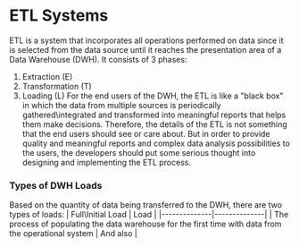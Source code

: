 # ETL Systems
ETL is a system that incorporates all operations performed on data since it is selected from the data source until it reaches the presentation area of a Data Warehouse (DWH). It consists of 3 phases: 
1. Extraction (E)
2. Transformation (T)
3. Loading (L)
For the end users of the DWH, the ETL is like a "black box" in which the data from multiple sources is periodically gathered\integrated and transformed into meaningful reports that helps them make decisions. Therefore, the details of the ETL is not something that the end users should see or care about. But in order to provide quality and meaningful reports and complex data analysis possibilities to the users, the developers should put some serious thought into designing and implementing the ETL process.

### Types of DWH Loads
Based on the quantity of data being transferred to the DWH, there are two types of loads: 
| Full\Initial Load | Load |
|--------------|--------------|
| The process of populating the data warehouse for the first time with data from the operational system | And also |
